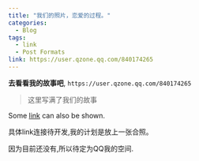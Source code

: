 ```yaml
---
title: "我们的照片，恋爱的过程。"
categories:
  - Blog 
tags:
  - link
  - Post Formats
link: https://user.qzone.qq.com/840174265
---
```


**去看看我的故事吧**, `https://user.qzone.qq.com/840174265` 

> 这里写满了我们的故事

Some [link](#) can also be shown.

具体link连接待开发,我的计划是放上一张合照。

因为目前还没有,所以待定为QQ我的空间.
